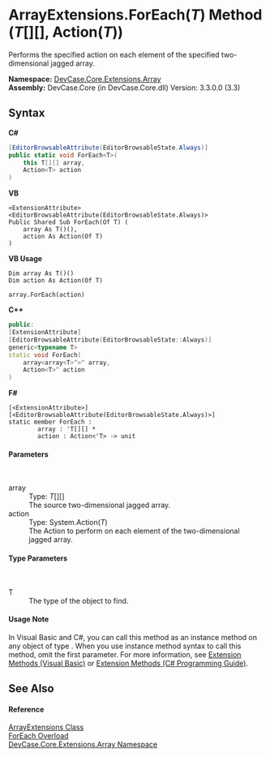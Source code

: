# ArrayExtensions.ForEach(*T*) Method (*T*[][], Action(*T*))
 

Performs the specified action on each element of the specified two-dimensional jagged array.

**Namespace:**&nbsp;<a href="N_DevCase_Core_Extensions_Array">DevCase.Core.Extensions.Array</a><br />**Assembly:**&nbsp;DevCase.Core (in DevCase.Core.dll) Version: 3.3.0.0 (3.3)

## Syntax

**C#**<br />
``` C#
[EditorBrowsableAttribute(EditorBrowsableState.Always)]
public static void ForEach<T>(
	this T[][] array,
	Action<T> action
)

```

**VB**<br />
``` VB
<ExtensionAttribute>
<EditorBrowsableAttribute(EditorBrowsableState.Always)>
Public Shared Sub ForEach(Of T) ( 
	array As T()(),
	action As Action(Of T)
)
```

**VB Usage**<br />
``` VB Usage
Dim array As T()()
Dim action As Action(Of T)

array.ForEach(action)
```

**C++**<br />
``` C++
public:
[ExtensionAttribute]
[EditorBrowsableAttribute(EditorBrowsableState::Always)]
generic<typename T>
static void ForEach(
	array<array<T>^>^ array, 
	Action<T>^ action
)
```

**F#**<br />
``` F#
[<ExtensionAttribute>]
[<EditorBrowsableAttribute(EditorBrowsableState.Always)>]
static member ForEach : 
        array : 'T[][] * 
        action : Action<'T> -> unit 

```


#### Parameters
&nbsp;<dl><dt>array</dt><dd>Type: *T*[][]<br />The source two-dimensional jagged array.</dd><dt>action</dt><dd>Type: System.Action(*T*)<br />The Action to perform on each element of the two-dimensional jagged array.</dd></dl>

#### Type Parameters
&nbsp;<dl><dt>T</dt><dd>The type of the object to find.</dd></dl>

#### Usage Note
In Visual Basic and C#, you can call this method as an instance method on any object of type . When you use instance method syntax to call this method, omit the first parameter. For more information, see <a href="https://docs.microsoft.com/dotnet/visual-basic/programming-guide/language-features/procedures/extension-methods">Extension Methods (Visual Basic)</a> or <a href="https://docs.microsoft.com/dotnet/csharp/programming-guide/classes-and-structs/extension-methods">Extension Methods (C# Programming Guide)</a>.

## See Also


#### Reference
<a href="T_DevCase_Core_Extensions_Array_ArrayExtensions">ArrayExtensions Class</a><br /><a href="Overload_DevCase_Core_Extensions_Array_ArrayExtensions_ForEach">ForEach Overload</a><br /><a href="N_DevCase_Core_Extensions_Array">DevCase.Core.Extensions.Array Namespace</a><br />